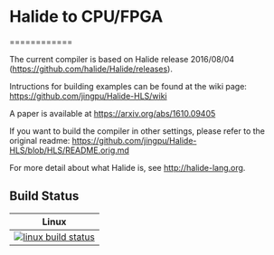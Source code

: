# Halide to CPU/FPGA
============

The current compiler is based on Halide release 2016/08/04 (https://github.com/halide/Halide/releases).

Intructions for building examples can be found at the wiki page:
https://github.com/jingpu/Halide-HLS/wiki

A paper is available at https://arxiv.org/abs/1610.09405

If you want to build the compiler in other settings, please refer to the original readme:
https://github.com/jingpu/Halide-HLS/blob/HLS/README.orig.md

For more detail about what Halide is, see http://halide-lang.org.

Build Status
------------

| Linux                        |
|------------------------------|
| [![linux build status][1]][2]|

[1]: https://travis-ci.org/jingpu/Halide-HLS.svg?branch=HLS
[2]: https://travis-ci.org/jingpu/Halide-HLS
